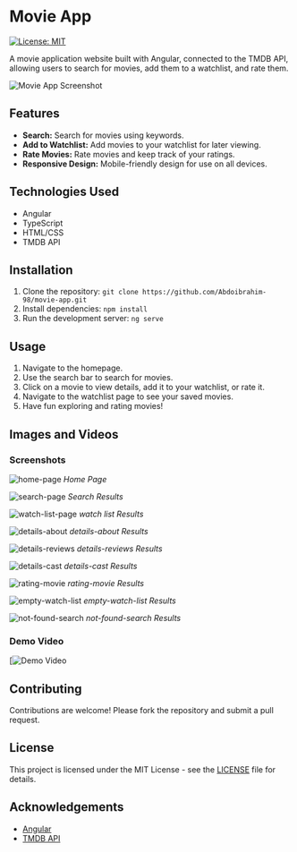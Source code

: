 # Movie App

[![License: MIT](https://img.shields.io/badge/License-MIT-yellow.svg)](https://opensource.org/licenses/MIT)

A movie application website built with Angular, connected to the TMDB API, allowing users to search for movies, add them to a watchlist, and rate them.

![Movie App Screenshot](/path/to/screenshot.png)

## Features

- **Search:** Search for movies using keywords.
- **Add to Watchlist:** Add movies to your watchlist for later viewing.
- **Rate Movies:** Rate movies and keep track of your ratings.
- **Responsive Design:** Mobile-friendly design for use on all devices.

## Technologies Used

- Angular
- TypeScript
- HTML/CSS
- TMDB API

## Installation

1. Clone the repository: `git clone https://github.com/Abdoibrahim-98/movie-app.git`
2. Install dependencies: `npm install`
3. Run the development server: `ng serve`

## Usage

1. Navigate to the homepage.
2. Use the search bar to search for movies.
3. Click on a movie to view details, add it to your watchlist, or rate it.
4. Navigate to the watchlist page to see your saved movies.
5. Have fun exploring and rating movies!

## Images and Videos

### Screenshots

![home-page](https://github.com/Abdoibrahim-98/Movie_App_Angular/assets/109592393/72033e84-810d-42cc-a100-0b7daa10f863)
*Home Page*

![search-page](https://github.com/Abdoibrahim-98/Movie_App_Angular/assets/109592393/c7b744b2-a8cf-4b07-b5d2-0c01ee97cc23)
*Search Results*

![watch-list-page](https://github.com/Abdoibrahim-98/Movie_App_Angular/assets/109592393/d8d50e28-c0b5-4aa9-876b-1d241eb6327c)
*watch list Results*

![details-about](https://github.com/Abdoibrahim-98/Movie_App_Angular/assets/109592393/82666471-a34d-419d-87db-7db933c91280)
*details-about Results*

![details-reviews](https://github.com/Abdoibrahim-98/Movie_App_Angular/assets/109592393/0da16eca-fe1a-4ac0-95b8-6f3cb408f599)
*details-reviews Results*

![details-cast](https://github.com/Abdoibrahim-98/Movie_App_Angular/assets/109592393/d77f503e-5480-4cef-83a2-3226a13fa839)
*details-cast Results*

![rating-movie](https://github.com/Abdoibrahim-98/Movie_App_Angular/assets/109592393/d98ab60e-9444-4c9e-94b2-302802462c6e)
*rating-movie Results*

![empty-watch-list](https://github.com/Abdoibrahim-98/Movie_App_Angular/assets/109592393/ec1d38f9-a047-406d-890a-77572c9f3921)
*empty-watch-list Results*

![not-found-search](https://github.com/Abdoibrahim-98/Movie_App_Angular/assets/109592393/28512452-f13f-4db7-85fd-a990ce59f929)
*not-found-search Results*

### Demo Video

[![Demo Video](https://youtu.be/7OU-GSWNqMg?si=LhJiaiNuGnR-bhKI)

## Contributing

Contributions are welcome! Please fork the repository and submit a pull request.

## License

This project is licensed under the MIT License - see the [LICENSE](LICENSE) file for details.

## Acknowledgements

- [Angular](https://angular.io/)
- [TMDB API](https://www.themoviedb.org/documentation/api)
